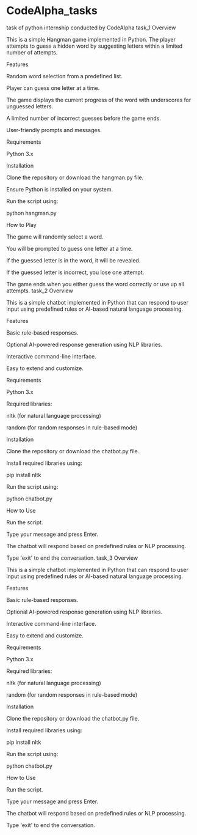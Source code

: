 # CodeAlpha_tasks
task of python internship conducted by CodeAlpha
task_1
Overview

This is a simple Hangman game implemented in Python. The player attempts to guess a hidden word by suggesting letters within a limited number of attempts.

Features

Random word selection from a predefined list.

Player can guess one letter at a time.

The game displays the current progress of the word with underscores for unguessed letters.

A limited number of incorrect guesses before the game ends.

User-friendly prompts and messages.

Requirements

Python 3.x

Installation

Clone the repository or download the hangman.py file.

Ensure Python is installed on your system.

Run the script using:

python hangman.py

How to Play

The game will randomly select a word.

You will be prompted to guess one letter at a time.

If the guessed letter is in the word, it will be revealed.

If the guessed letter is incorrect, you lose one attempt.

The game ends when you either guess the word correctly or use up all attempts.
task_2
Overview

This is a simple chatbot implemented in Python that can respond to user input using predefined rules or AI-based natural language processing.

Features

Basic rule-based responses.

Optional AI-powered response generation using NLP libraries.

Interactive command-line interface.

Easy to extend and customize.

Requirements

Python 3.x

Required libraries:

nltk (for natural language processing)

random (for random responses in rule-based mode)

Installation

Clone the repository or download the chatbot.py file.

Install required libraries using:

pip install nltk

Run the script using:

python chatbot.py

How to Use

Run the script.

Type your message and press Enter.

The chatbot will respond based on predefined rules or NLP processing.

Type 'exit' to end the conversation.
task_3
Overview

This is a simple chatbot implemented in Python that can respond to user input using predefined rules or AI-based natural language processing.

Features

Basic rule-based responses.

Optional AI-powered response generation using NLP libraries.

Interactive command-line interface.

Easy to extend and customize.

Requirements

Python 3.x

Required libraries:

nltk (for natural language processing)

random (for random responses in rule-based mode)

Installation

Clone the repository or download the chatbot.py file.

Install required libraries using:

pip install nltk

Run the script using:

python chatbot.py

How to Use

Run the script.

Type your message and press Enter.

The chatbot will respond based on predefined rules or NLP processing.

Type 'exit' to end the conversation.
